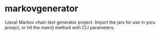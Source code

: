 # markovgenerator
(Java) Markov chain text generator project.  Import the jars for use in yoru proejct, or hit the main() method with CLI parameters.
